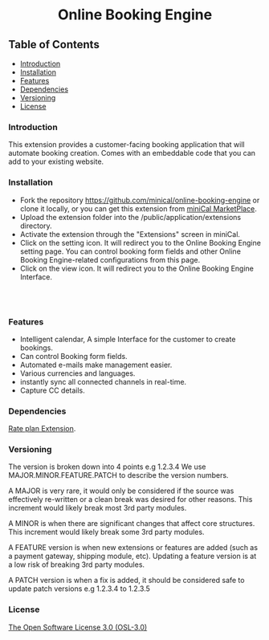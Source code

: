 <p>
	<h1 align="center">
	Online Booking Engine</h1>
</p>

## Table of Contents
* [Introduction](#introduction)
* [Installation](#installation)
* [Features](#features)
* [Dependencies](#dependencies)
* [Versioning](#versioning)
* [License](#license)

### Introduction
This extension provides a customer-facing booking application that will automate booking creation. Comes with an embeddable code that you can add to your existing website.
 

### Installation
* Fork the repository https://github.com/minical/online-booking-engine or clone it locally, or you can get this extension from [miniCal MarketPlace](https://marketplace.minical.io/product/online-booking-engine/). 
* Upload the extension folder into the /public/application/extensions directory.
* Activate the extension through the "Extensions" screen in miniCal.
* Click on the setting icon. It will redirect you to the Online Booking Engine setting page.  You can control booking form fields and other Online Booking Engine-related configurations from this page.
* Click on the view icon. It will redirect you to the Online Booking Engine Interface.
<br/>
<img src="https://snipboard.io/s0CZeY.jpg" alt=""> 
<img src="https://snipboard.io/cYbOXf.jpg" alt=""> 

### Features
* Intelligent calendar, A simple Interface for the customer to create bookings.
* Can control Booking form fields.
* Automated e-mails make management easier.
* Various currencies and languages.
* instantly sync all connected channels in real-time.
* Capture CC details.

### Dependencies
[Rate plan Extension](https://marketplace.minical.io/product/rate-plans-settings/).

### Versioning

The version is broken down into 4 points e.g 1.2.3.4 We use MAJOR.MINOR.FEATURE.PATCH to describe the version numbers.

A MAJOR is very rare, it would only be considered if the source was effectively re-written or a clean break was desired for other reasons. This increment would likely break most 3rd party modules.

A MINOR is when there are significant changes that affect core structures. This increment would likely break some 3rd party modules.

A FEATURE version is when new extensions or features are added (such as a payment gateway, shipping module, etc). Updating a feature version is at a low risk of breaking 3rd party modules.

A PATCH version is when a fix is added, it should be considered safe to update patch versions e.g 1.2.3.4 to 1.2.3.5

### License

[The Open Software License 3.0 (OSL-3.0)]()
